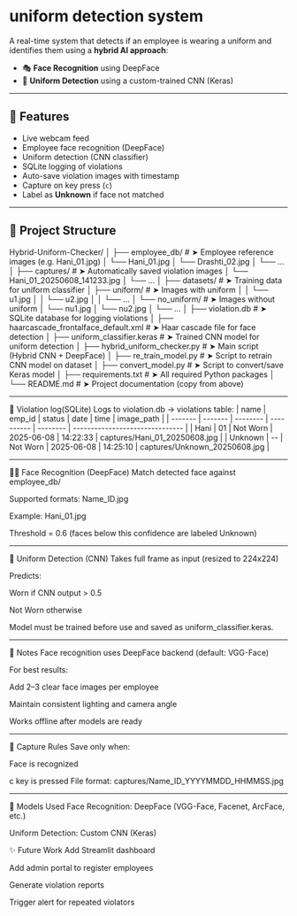 # uniform detection system

A real-time system that detects if an employee is wearing a uniform and identifies them using a **hybrid AI approach**:
- 🎭 **Face Recognition** using DeepFace
- 👕 **Uniform Detection** using a custom-trained CNN (Keras)

---

## 🔧 Features

- Live webcam feed
- Employee face recognition (DeepFace)
- Uniform detection (CNN classifier)
- SQLite logging of violations
- Auto-save violation images with timestamp
- Capture on key press (`c`)
- Label as **Unknown** if face not matched

---

## 📁 Project Structure
Hybrid-Uniform-Checker/
│
├── employee_db/                         # ➤ Employee reference images (e.g. Hani_01.jpg)
│   └── Hani_01.jpg
│   └── Drashti_02.jpg
│   └── ...
│
├── captures/                            # ➤ Automatically saved violation images
│   └── Hani_01_20250608_141233.jpg
│   └── ...
│
├── datasets/                            # ➤ Training data for uniform classifier
│   ├── uniform/                         # ➤ Images with uniform
│   │   └── u1.jpg
│   │   └── u2.jpg
│   │   └── ...
│   └── no_uniform/                      # ➤ Images without uniform
│       └── nu1.jpg
│       └── nu2.jpg
│       └── ...
│
├── violation.db                         # ➤ SQLite database for logging violations
│
├── haarcascade_frontalface_default.xml  # ➤ Haar cascade file for face detection
│
├── uniform_classifier.keras             # ➤ Trained CNN model for uniform detection
│
├── hybrid_uniform_checker.py            # ➤ Main script (Hybrid CNN + DeepFace)
│
├── re_train_model.py                    # ➤ Script to retrain CNN model on dataset
│
├── convert_model.py                     # ➤ Script to convert/save Keras model
│
├── requirements.txt                     # ➤ All required Python packages
│
└── README.md                            # ➤ Project documentation (copy from above)


---

💾 Violation log(SQLite)
Logs to violation.db → violations table:
| name    | emp\_id | status   | date       | time     | image\_path                     |
| ------- | ------- | -------- | ---------- | -------- | ------------------------------- |
| Hani    | 01      | Not Worn | 2025-06-08 | 14:22:33 | captures/Hani\_01\_20250608.jpg |
| Unknown | --      | Not Worn | 2025-06-08 | 14:25:10 | captures/Unknown\_20250608.jpg  |

---

🧑‍💼 Face Recognition (DeepFace)
Match detected face against employee_db/

Supported formats: Name_ID.jpg

Example: Hani_01.jpg

Threshold = 0.6 (faces below this confidence are labeled Unknown)

---

👕 Uniform Detection (CNN)
Takes full frame as input (resized to 224x224)

Predicts:

Worn if CNN output > 0.5

Not Worn otherwise

Model must be trained before use and saved as uniform_classifier.keras.

---

📌 Notes
Face recognition uses DeepFace backend (default: VGG-Face)

For best results:

Add 2–3 clear face images per employee

Maintain consistent lighting and camera angle

Works offline after models are ready

---

📸 Capture Rules
Save only when:

Face is recognized

c key is pressed
File format:
captures/Name_ID_YYYYMMDD_HHMMSS.jpg

---

🧠 Models Used
Face Recognition: DeepFace (VGG-Face, Facenet, ArcFace, etc.)

Uniform Detection: Custom CNN (Keras)

✨ Future Work
Add Streamlit dashboard

Add admin portal to register employees

Generate violation reports

Trigger alert for repeated violators



